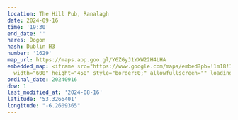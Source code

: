 ```yaml
---
location: The Hill Pub, Ranalagh
date: 2024-09-16
time: '19:30'
end_date: ''
hares: Dogon
hash: Dublin H3
number: '1629'
map_url: https://maps.app.goo.gl/Y6ZGyJ1YXW22H4LHA
embedded_map: <iframe src="https://www.google.com/maps/embed?pb=!1m18!1m12!1m3!1d4765.8562666933585!2d-6.260936522910088!3d53.32664007228365!2m3!1f0!2f0!3f0!3m2!1i1024!2i768!4f13.1!3m3!1m2!1s0x48670ea66b7a0f2f%3A0xaf3fe798e64112d4!2sThe%20Hill%20Pub!5e0!3m2!1sen!2sie!4v1723832185492!5m2!1sen!2sie"
  width="600" height="450" style="border:0;" allowfullscreen="" loading="lazy" referrerpolicy="no-referrer-when-downgrade"></iframe>
ordinal_date: 20240916
dow: 1
last_modified_at: '2024-08-16'
latitude: '53.3266401'
longitude: "-6.2609365"
---
```


